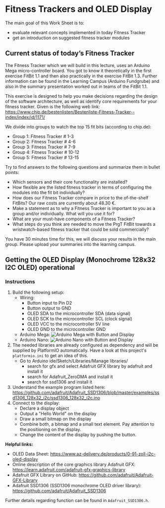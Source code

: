 # Fitness Trackers and OLED Display

The main goal of this Work Sheet is to:
*	evaluate relevant concepts implemented in today Fitness Tracker
*	get an introduction on suggested fitness tracker modules

## Current status of today’s Fitness Tracker

The Fitness Tracker which we will build in this lecture,
uses an Arduino Mega micro-controller board.
You got to know it theoretically in the first exercise FitBit 1.1 and
then also practically in the exercise FitBit 1.3.
Further information can be found in the Learning Campus (Arduino Fundgrube)
and also in the summary presentation worked out in teams of the FitBit 1.1.

This exercise is designed to help you make decisions
regarding the design of the software architecture,
as well as identify core requirements for your fitness tracker.
Given is the following web link:
https://www.chip.de/bestenlisten/Bestenliste-Fitness-Tracker--index/index/id/1171/

We divide into groups to watch the top 15 fit bits (according to chip.de):
* Group 1: Fitness Tracker # 1-3
* Group 2: Fitness Tracker # 4-6
* Group 3: Fitness Tracker # 7-9
* Group 4: Fitness Tracker # 10-12
* Group 5: Fitness Tracker # 13-15

Try to find answers to the following questions and summarize them in bullet points:

* Which sensors and their core functionality are installed?
* How flexible are the listed fitness tracker in terms of
  configuring the modules into the fit bit individually?
* How does our Fitness Tracker compare in price to the of-the-shelf FitBits?
  Our raw costs are currently about 48.30 €.
* Make a statement as to why a Fitness Tracker is important to you
  as a group and/or individually.
  What will you use it for?
* What are your must-have components of a Fitness Tracker?
* What steps do you think are needed to move the PrgT FitBit towards a
  wristwatch-based fitness tracker that could be sold commercially?

You have 30 minutes time for this,
we will discuss your results in the main group.
Please upload your summaries into the learning campus.


## Getting the OLED Display (Monochrome 128x32 I2C OLED) operational

### Instructions
1. Build the following setup:
   * Wiring:
     * Button input to Pin D2
     * Button output to GND
     * OLED SDA to the microcontroller SDA (data signal)
     * OLED SCK to the microcontroller SCL (clock signal)
     * OLED VCC to the microcontroller 5V line
     * OLED GND to the microcontroller GND
   * Arduino Mega:
     ![Arduino Mega with Button and Display](media/Arduino%20Mega%20Button%20+%20Display%20Breadboard.png)
   * Arduino Nano:
     ![Arduino Nano with Button and Display](media/Arduino%20Nano%20Button%20+%20Display%20Breadboard.png)
2. The needed libraries are already configured as dependency and will be
   supplied by PlatformIO automatically.
   Have a look at this project's `platformio.ini` to get an idea of this.
   * Go to Arduino ide/Sketch/Libraries/Manage libraries/
     *	search for gfx and select Adafruit GFX library by adafruit and install it
     *	search for Adafruit_ZeroDMA and install it
     *	search for ssd1306 and install it
3. Understand the example program listed here:
   https://github.com/adafruit/Adafruit_SSD1306/blob/master/examples/ssd1306_128x32_i2c/ssd1306_128x32_i2c.ino
4. Connect to the display:
   * Declare a display object
   * Output a "Hello World" on the display
   * Draw a small bitmap on the display
   * Combine both, a bitmap and a small text element.
     Pay attention to the positioning on the display.
   * Change the content of the display by pushing the button.

**Helpful links:**
* OLED Data Sheet:
  https://www.az-delivery.de/products/0-91-zoll-i2c-oled-display
* Online description of the core graphics library Adafruit GFX:
  https://learn.adafruit.com/adafruit-gfx-graphics-library
* Adafruit GFX Library on GitHub:
  https://github.com/adafruit/Adafruit-GFX-Library
* Adafruit SSD1306 (SSD1306 monochrome OLED driver library):
  https://github.com/adafruit/Adafruit_SSD1306

Further details regarding function can be found in `Adafruit_SSD1306.h`.
